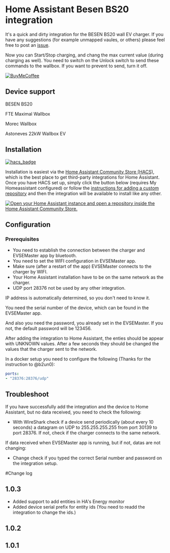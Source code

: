 # Home Assistant Besen BS20 integration 

It's a quick and dirty integration for the BESEN BS20 wall EV charger.
If you have any suggestions (for example unmapped vaules, or others) please
feel free to post an [issue](https://github.com/sustainabledeveloper/bs20/issues).

Now you can Start/Stop charging, and chang the max current value (during charging as well).
You need to switch on the Unlock switch to send these commands to the wallbox. If you want to prevent to send, turn it off. 

[![BuyMeCoffee](https://www.buymeacoffee.com/assets/img/custom_images/orange_img.png)](https://buymeacoffee.com/schy)

## Device support
BESEN BS20

FTE Maximal Wallbox

Morec Wallbox

Astoneves 22kW Wallbox EV


## Installation

[![hacs_badge](https://img.shields.io/badge/HACS-Custom-orange.svg?style=for-the-badge)](https://github.com/hacs/integration)

Installation is easiest via the [Home Assistant Community Store
(HACS)](https://hacs.xyz/), which is the best place to get third-party
integrations for Home Assistant. Once you have HACS set up, simply click the button below (requires My Homeassistant configured) or
follow the [instructions for adding a custom
repository](https://hacs.xyz/docs/faq/custom_repositories) and then
the integration will be available to install like any other.

[![Open your Home Assistant instance and open a repository inside the Home Assistant Community Store.](https://my.home-assistant.io/badges/hacs_repository.svg)](https://my.home-assistant.io/redirect/hacs_repository/?owner=sustainabledeveloper&repository=bs20&category=integration)

## Configuration

### Prerequisites
- You need to establish the connection between the charger and EVSEMaster app by bluetooth.
- You need to set the WIFI configuration in EVSEMaster app.
- Make sure (after a restart of the app) EVSEMaster connects to the charger by WIFI.
- Your Home Assistant installation have to be on the same network as the charger.
- UDP port 28376 not be used by any other integration.

IP address is automatically determined, so you don't need to know it.

You need the serial number of the device, which can be found in the EVSEMaster app.

And also you need the password, you already set in the EVSEMaster. If you not, the default password will be 123456.

After adding the integration to Home Assistant, the enties should be appear with UNKNOWN values. After a few seconds they should be changed the values that the charger sent to the network.

In a docker setup you need to configure the following (Thanks for the instruction to @b2un0):

```yaml
ports:
- "28376:28376/udp"
```

## Troubleshoot

If you have successfully add the integration and the device to Home Assistant, but no data received, you need to check the following:
- With WireShark check if a device send periodically (about every 10 seconds) a datagram on UDP to 255.255.255.255 from port 30139 to port 28376. If not, check if the charger connects to the same network.

If data received when EVSEMaster app is running, but if not, datas are not changing:
- Change check if you typed the correct Serial number and password on the integration setup.


#Change log
## 1.0.3
- Added support to add entities in HA's Energy monitor
- Added device serial prefix for entity ids (You need to readd the integration to change the ids.)

## 1.0.2

## 1.0.1
